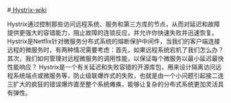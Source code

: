 #[ Hystrix-wiki](https://github.com/Netflix/Hystrix/wiki)

Hystrix通过控制那些访问远程系统、服务和第三方库的节点，从而对延迟和故障提供更强大的容错能力，阻止故障的连锁反应，并允许你快速失败并迅速恢复。
Hystrix是Netflix针对微服务分布式系统的熔断保护中间件，当我们的客户端连接远程的微服务时，有两种情况需要考虑：首先，如果远程系统宕机了我们怎么办？其次，我们如何管理对远程微服务的调用性能，以保证每个微服务以最小延迟最快性能响应？
Hystrix是一个有关延迟和失败容错的开源库包，用来设计隔离访问远程系统端点或微服务等，防止级联爆炸式的失败，也就是由一个小问题引起接二连三扩大的疯狂的错误爆炸直至整个系统瘫痪，能够让复杂的分布式系统更加灵活具有弹性。